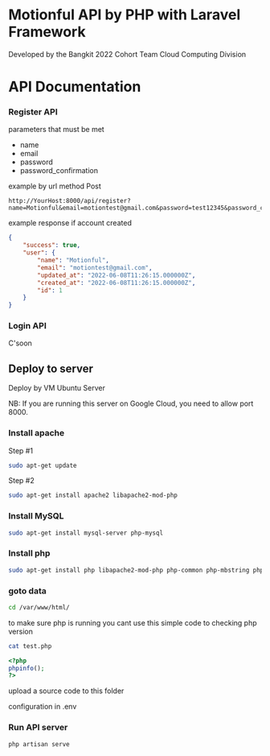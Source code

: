 # Motionful API by PHP with Laravel Framework

Developed by the Bangkit 2022 Cohort Team Cloud Computing Division

# API Documentation

### Register API
parameters that must be met

+ name
+ email
+ password 
+ password_confirmation

example by url method Post

```code
http://YourHost:8000/api/register?name=Motionful&email=motiontest@gmail.com&password=test12345&password_confirmation=test12345
```
example response  if account created
```json
{
    "success": true,
    "user": {
        "name": "Motionful",
        "email": "motiontest@gmail.com",
        "updated_at": "2022-06-08T11:26:15.000000Z",
        "created_at": "2022-06-08T11:26:15.000000Z",
        "id": 1
    }
}
```

### Login API
C'soon


## Deploy to server

Deploy by VM Ubuntu Server

NB: If you are running this server on Google Cloud, you need to allow port 8000.

### Install apache
Step #1
```bash
sudo apt-get update
```
Step #2
```bash
sudo apt-get install apache2 libapache2-mod-php
```




### Install MySQL

```bash
sudo apt-get install mysql-server php-mysql
```



### Install php

```bash
sudo apt-get install php libapache2-mod-php php-common php-mbstring php-xmlrpc php-soap php-gd php-xml php-mysql php-cli php-mcrypt php-zip
```

### goto data


```bash
cd /var/www/html/
```

to make sure php is running you cant use this simple code to checking php version 

```bash
cat test.php
```

```php
<?php 
phpinfo(); 
?>
```
upload a source code to this folder

configuration in .env

### Run API server
```php
php artisan serve
```

## 

